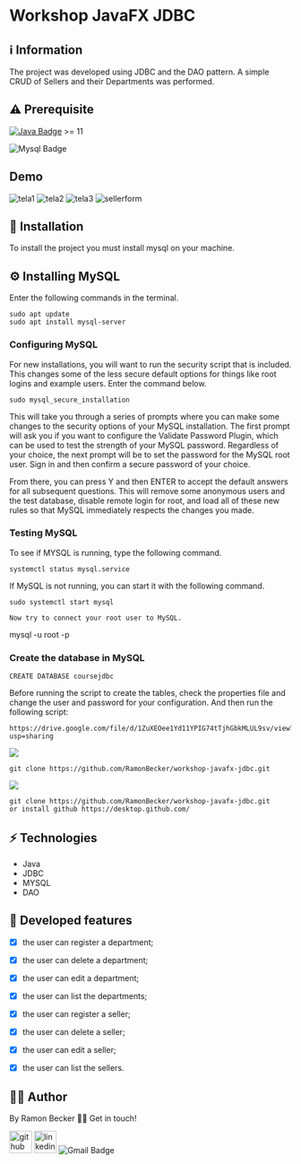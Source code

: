 # Workshop JavaFX JDBC
 
## :information_source: Information 

The project was developed using JDBC and the DAO pattern. A simple CRUD of Sellers and their Departments was performed.

## ⚠️ Prerequisite
[![Java Badge](https://img.shields.io/badge/Java-ED8B00?style=for-the-badge&logo=java&logoColor=white)](https://www.oracle.com/br/java/technologies/javase-downloads.html) >= 11 

![Mysql Badge](https://img.shields.io/badge/MySQL-00000F?style=for-the-badge&logo=mysql&logoColor=white)

## Demo

![tela1](https://user-images.githubusercontent.com/44611131/135714588-6d12f673-1006-4a76-8cae-0e943018271d.PNG)
![tela2](https://user-images.githubusercontent.com/44611131/135714590-8ae53cf0-7bf3-4793-9a21-f06987adec9c.PNG)
![tela3](https://user-images.githubusercontent.com/44611131/135714593-288f9f15-ef95-425d-ad85-c2d380c98d74.PNG)
![sellerform](https://user-images.githubusercontent.com/44611131/135714595-fd847ca7-5157-4c8a-9d73-42d8752679cc.PNG)

## :rocket: Installation

To install the project you must install mysql on your machine.

## ⚙️ Installing MySQL

Enter the following commands in the terminal.

```
sudo apt update
sudo apt install mysql-server

```
### Configuring MySQL

For new installations, you will want to run the security script that is included. This changes some of the less secure default options for things like root logins and example users. Enter the command below.

```
sudo mysql_secure_installation
```
This will take you through a series of prompts where you can make some changes to the security options of your MySQL installation. The first prompt will ask you if you want to configure the Validate Password Plugin, which can be used to test the strength of your MySQL password. Regardless of your choice, the next prompt will be to set the password for the MySQL root user. Sign in and then confirm a secure password of your choice.

From there, you can press Y and then ENTER to accept the default answers for all subsequent questions. This will remove some anonymous users and the test database, disable remote login for root, and load all of these new rules so that MySQL immediately respects the changes you made.

### Testing MySQL

To see if MYSQL is running, type the following command.

```
systemctl status mysql.service
```

If MySQL is not running, you can start it with the following command.
```
sudo systemctl start mysql

Now try to connect your root user to MySQL.
```
mysql -u root -p

### Create the database in MySQL

```
CREATE DATABASE coursejdbc
```


Before running the script to create the tables, check the properties file and change the user and password for your configuration. And then run the following script:

```
https://drive.google.com/file/d/1ZuXEOee1Yd11YPIG74tTjhGbkMLUL9sv/view?usp=sharing
```

![](https://img.shields.io/badge/Linux-FCC624?style=for-the-badge&logo=linux&logoColor=black)


```
git clone https://github.com/RamonBecker/workshop-javafx-jdbc.git
```

![](https://img.shields.io/badge/Windows-0078D6?style=for-the-badge&logo=windows&logoColor=white)
```
git clone https://github.com/RamonBecker/workshop-javafx-jdbc.git
or install github https://desktop.github.com/ 
```

## :zap: Technologies	

- Java
- JDBC
- MYSQL
- DAO


## :memo: Developed features

- [x] the user can register a department;
- [x] the user can delete a department;
- [x] the user can edit a department;
- [x] the user can list the departments;

- [x] the user can register a seller;
- [x] the user can delete a seller;
- [x] the user can edit a seller;
- [x] the user can list the sellers.


## :technologist:	 Author

By Ramon Becker 👋🏽 Get in touch!



[<img src='https://cdn.jsdelivr.net/npm/simple-icons@3.0.1/icons/github.svg' alt='github' height='40'>](https://github.com/RamonBecker)  [<img src='https://cdn.jsdelivr.net/npm/simple-icons@3.0.1/icons/linkedin.svg' alt='linkedin' height='40'>](https://www.linkedin.com/in/https://www.linkedin.com/in/ramon-becker-da-silva-96b81b141//)
![Gmail Badge](https://img.shields.io/badge/-ramonbecker68@gmail.com-c14438?style=flat-square&logo=Gmail&logoColor=white&link=mailto:ramonbecker68@gmail.com)
